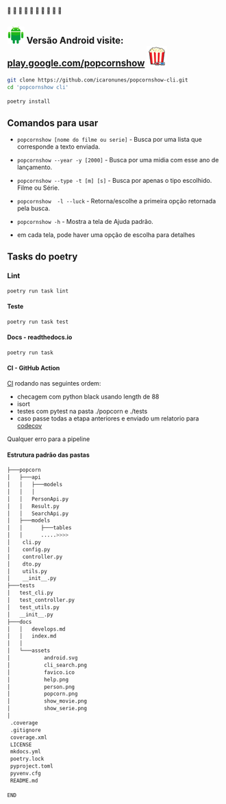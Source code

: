 :corn: :corn: :corn: :corn: :corn: :corn: :corn: :corn: :corn: :corn:
## <img src=./../assets/android.svg width=40px /> Versão Android visite: [play.google.com/popcornshow](https://play.google.com/store/apps/details?id=br.com.icaro.filme) ![alt text](assets/popcorn.png)


````bash
git clone https://github.com/icaronunes/popcornshow-cli.git
cd 'popcornshow cli'

poetry install
````

## Comandos para usar

* `popcornshow [nome do filme ou serie]` - Busca por uma lista que corresponde a texto enviada.
* `popcornshow --year -y [2000]` - Busca por uma midia com esse ano de lançamento.
* `popcornshow --type -t [m] [s]` - Busca por apenas o tipo escolhido. Filme ou Série.
* `popcornshow  -l --luck` - Retorna/escolhe a primeira opção retornada pela busca.
* `popcornshow -h` - Mostra a tela de Ajuda padrão.

* em cada tela, pode haver uma opção de escolha para detalhes

## Tasks do poetry

### Lint
``` bash
poetry run task lint
```

#### Teste
```bash
poetry run task test
```

#### Docs - readthedocs.io
``` bash
poetry run task 
```

#### CI - GitHub Action
[CI](https://github.com/icaronunes/popcornshow-cli/actions) rodando nas seguintes ordem:

* checagem com python black usando length de 88
* isort
* testes com pytest na pasta ./popcorn e ./tests
* caso passe todas a etapa anteriores e enviado um relatorio para [codecov](https://app.codecov.io/gh/icaronunes/popcornshow-cli)
    
Qualquer erro para a pipeline


#### Estrutura padrão das pastas

```bash
├───popcorn
│   ├───api
│   │   ├───models
│   │   │
│   │   PersonApi.py
│   │   Result.py
│   │   SearchApi.py
│   ├───models
│   │      ├───tables
│   │      .....>>>>
│    cli.py
│    config.py
│    controller.py
│    dto.py
│    utils.py
│    __init__.py
├───tests
│   test_cli.py
│   test_controller.py
│   test_utils.py
│   __init__.py
├───docs
│   │   develops.md
│   │   index.md
│   │
│   └───assets
│           android.svg
│           cli_search.png
│           favico.ico
│           help.png
│           person.png
│           popcorn.png
│           show_movie.png
│           show_serie.png
│
 .coverage
 .gitignore
 coverage.xml
 LICENSE
 mkdocs.yml
 poetry.lock
 pyproject.toml
 pyvenv.cfg
 README.md

END
```  
